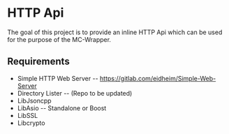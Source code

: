 HTTP Api
====
The goal of this project is to provide an inline HTTP Api which can be used for the purpose of the MC-Wrapper.

Requirements
---
- Simple HTTP Web Server -- https://gitlab.com/eidheim/Simple-Web-Server
- Directory Lister -- (Repo to be updated)
- LibJsoncpp
- LibAsio -- Standalone or Boost
- LibSSL
- Libcrypto



